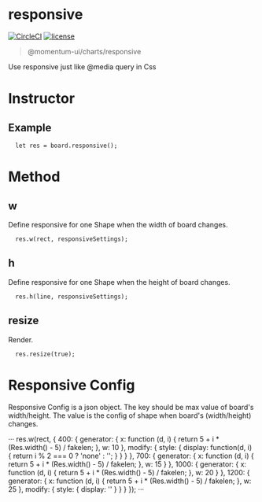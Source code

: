 # responsive

[![CircleCI](https://img.shields.io/circleci/project/github/momentum-design/momentum-ui/master.svg)](https://circleci.com/gh/momentum-design/momentum-ui/)
[![license](https://img.shields.io/github/license/momentum-design/momentum-ui.svg?color=blueviolet)](https://github.com/momentum-design/momentum-ui/blob/master/charts/LICENSE)

> @momentum-ui/charts/responsive

Use responsive just like @media query in Css

# Instructor

## Example

```
  let res = board.responsive();
```

# Method

## w

  Define responsive for one Shape when the width of board changes.

```
  res.w(rect, responsiveSettings);
```

## h

  Define responsive for one Shape when the height of board changes.

```
  res.h(line, responsiveSettings);
```

## resize

  Render.

```
  res.resize(true);
```

# Responsive Config

Responsive Config is a json object. The key should be max value of board's width/height. The value is the config of shape when board's (width/height) changes.

···
res.w(rect, {
    400: {
      generator: {
        x: function (d, i) {
          return 5 + i * (Res.width() - 5) / fakelen;
        },
        w: 10
      },
      modify: {
        style: {
          display: function(d, i) {
            return i % 2 === 0 ? 'none' : '';
          }
        }
      }
    },
    700: {
      generator: {
        x: function (d, i) {
          return 5 + i * (Res.width() - 5) / fakelen;
        },
        w: 15
      }
    },
    1000: {
      generator: {
        x: function (d, i) {
          return 5 + i * (Res.width() - 5) / fakelen;
        },
        w: 20
      }
    },
    1200: {
      generator: {
        x: function (d, i) {
          return 5 + i * (Res.width() - 5) / fakelen;
        },
        w: 25
      },
      modify: {
        style: {
          display: ''
        }
      }
    }
  });
···
